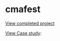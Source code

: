 # cmafest

<a href="http://acowancreations.com/wbdv242/final/">View completed project</a>

<a href="http://www.acowancreations.com/cma-poster/">View Case study</a>: 
